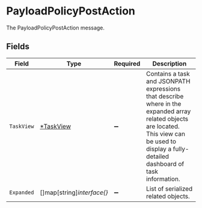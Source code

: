 # PayloadPolicyPostAction

The PayloadPolicyPostAction message.


## Fields

| Field                                                                                                                                                                                            | Type                                                                                                                                                                                             | Required                                                                                                                                                                                         | Description                                                                                                                                                                                      |
| ------------------------------------------------------------------------------------------------------------------------------------------------------------------------------------------------ | ------------------------------------------------------------------------------------------------------------------------------------------------------------------------------------------------ | ------------------------------------------------------------------------------------------------------------------------------------------------------------------------------------------------ | ------------------------------------------------------------------------------------------------------------------------------------------------------------------------------------------------ |
| `TaskView`                                                                                                                                                                                       | [*TaskView](../../models/shared/taskview.md)                                                                                                                                                     | :heavy_minus_sign:                                                                                                                                                                               | Contains a task and JSONPATH expressions that describe where in the expanded array related objects are located. This view can be used to display a fully-detailed dashboard of task information. |
| `Expanded`                                                                                                                                                                                       | []map[string]*interface{}*                                                                                                                                                                       | :heavy_minus_sign:                                                                                                                                                                               | List of serialized related objects.                                                                                                                                                              |